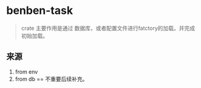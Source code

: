 # benben-task
> crate 主要作用是通过 数据库，或者配置文件进行fatctory的加载。并完成初始加载。
## 来源
1. from env  
2. from db == 不重要后续补充。
